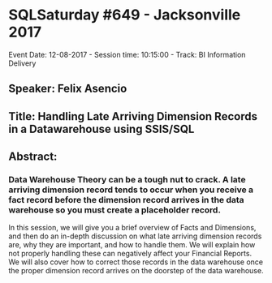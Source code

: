# SQLSaturday #649 - Jacksonville 2017
Event Date: 12-08-2017 - Session time: 10:15:00 - Track: BI Information Delivery
## Speaker: Felix Asencio
## Title: Handling Late Arriving Dimension Records in a Datawarehouse using SSIS/SQL
## Abstract:
### Data Warehouse Theory can be a tough nut to crack.  A late arriving dimension record tends to occur when you receive a fact record before the dimension record arrives in the data warehouse so you must create a placeholder record.

In this session, we will give you a brief overview of Facts and Dimensions, and then do an in-depth discussion on what late arriving dimension records are, why they are important, and how to handle them.  We will explain how not properly handling these can negatively affect your Financial Reports.  We will also cover how to correct those records in the data warehouse once the proper dimension record arrives on the doorstep of the data warehouse.
